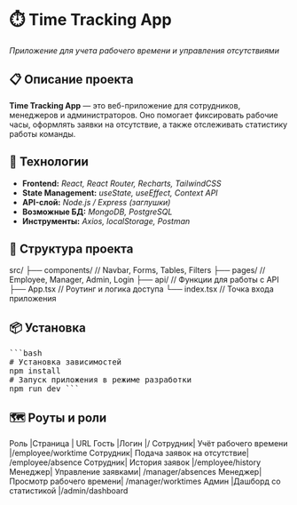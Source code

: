 # ⏱️ **Time Tracking App**
_Приложение для учета рабочего времени и управления отсутствиями_

## 📋 **Описание проекта**

**Time Tracking App** — это веб-приложение для сотрудников, менеджеров и администраторов. Оно помогает фиксировать рабочие часы, оформлять заявки на отсутствие, а также отслеживать статистику работы команды.

## 🚀 **Технологии**

- **Frontend:** _React, React Router, Recharts, TailwindCSS_
- **State Management:** _useState, useEffect, Context API_
- **API-слой:** _Node.js / Express (заглушки)_
- **Возможные БД:** _MongoDB, PostgreSQL_
- **Инструменты:** _Axios, localStorage, Postman_

## 🧩 **Структура проекта**
src/
├── components/      // Navbar, Forms, Tables, Filters
├── pages/           // Employee, Manager, Admin, Login
├── api/             // Функции для работы с API
├── App.tsx          // Роутинг и логика доступа
└── index.tsx        // Точка входа приложения
## 📦 **Установка**
<pre>```bash 
# Установка зависимостей
npm install
# Запуск приложения в режиме разработки
npm run dev ``` </pre>
## 🗺️ Роуты и роли
Роль	|Страница	| URL
Гость	|Логин	  |/
Сотрудник|	Учёт рабочего времени	|/employee/worktime
Сотрудник|	Подача заявок на отсутствие|	/employee/absence
Сотрудник|	История заявок	|/employee/history
Менеджер|	Управление заявками|	/manager/absences
Менеджер|	Просмотр рабочего времени|	/manager/worktimes
Админ	|Дашборд со статистикой	|/admin/dashboard
